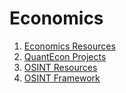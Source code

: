 # Economics
1. [Economics Resources](https://github.com/antontarasenko/awesome-economics)
2. [QuantEcon Projects](https://quantecon.org/projects/)
3. [OSINT Resources](https://github.com/ARPSyndicate/awesome-intelligence)
4. [OSINT Framework](https://osintframework.com/)
